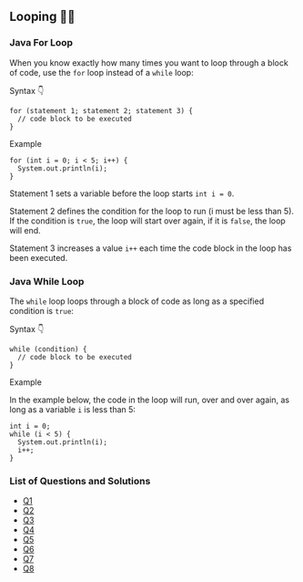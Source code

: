 ## Looping 👩‍💻

### Java For Loop

When you know exactly how many times you want to loop through a block of code, use the `for` loop instead of a `while` loop:

Syntax 👇

```
for (statement 1; statement 2; statement 3) {
  // code block to be executed
}
```

Example

```
for (int i = 0; i < 5; i++) {
  System.out.println(i);
}
```

Statement 1 sets a variable before the loop starts `int i = 0`.

Statement 2 defines the condition for the loop to run (i must be less than 5). If the condition is `true`, the loop will start over again, if it is `false`, the loop will end.

Statement 3 increases a value `i++` each time the code block in the loop has been executed.

### Java While Loop

The `while` loop loops through a block of code as long as a specified condition is `true`:

Syntax 👇

```
while (condition) {
  // code block to be executed
}
```

Example

In the example below, the code in the loop will run, over and over again, as long as a variable `i` is less than 5:

```
int i = 0;
while (i < 5) {
  System.out.println(i);
  i++;
}
```

### List of Questions and Solutions

- [Q1](./Q1/README.md)
- [Q2](./Q2/README.md)
- [Q3](./Q3/README.md)
- [Q4](./Q4/README.md)
- [Q5](./Q5/README.md)
- [Q6](./Q6/README.md)
- [Q7](./Q7/README.md)
- [Q8](./Q8/README.md)
